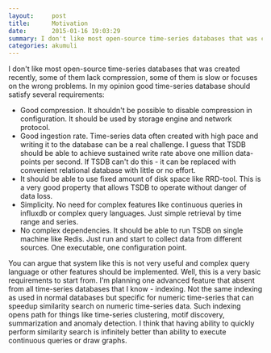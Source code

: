 ```yaml
---
layout:     post
title:      Motivation
date:       2015-01-16 19:03:29
summary: I don't like most open-source time-series databases that was created recently, some of them lack compression, some of them is slow or focuses on the wrong problems. In my opinion good time-series database should satisfy several requirements.
categories: akumuli
---
```

I don't like most open-source time-series databases that was created recently, some of them lack compression, some of them is slow or focuses on the wrong problems.
In my opinion good time-series database should satisfy several requirements:

* Good compression. It shouldn't be possible to disable compression in configuration. It should be used by storage engine and network protocol.
* Good ingestion rate. Time-series data often created with high pace and writing it to the database can be a real challenge. I guess that TSDB should be able to achieve sustained write rate above one million data-points per second. If TSDB can't do this - it can be replaced with convenient relational database with little or no effort.
* It should be able to use fixed amount of disk space like RRD-tool. This is a very good property that allows TSDB to operate without danger of data loss.
* Simplicity. No need for complex features like continuous queries in influxdb or complex query languages. Just simple retrieval by time range and series.
* No complex dependencies. It should be able to run TSDB on single machine like Redis. Just run and start to collect data from different sources. One executable, one configuration point.

You can argue that system like this is not very useful and complex query language or other features should be implemented. Well, this is a very basic requirements to start from. 
I'm planning one advanced feature that absent from all time-series databases that I know - indexing. 
Not the same indexing as used in normal databases but specific for numeric time-series that can speedup similarity search on numeric time-series data. 
Such indexing opens path for things like time-series clustering, motif discovery, summarization and anomaly detection.
I think that having ability to quickly perform similarity search is infinitely better than ability to execute continuous queries or draw graphs. 
